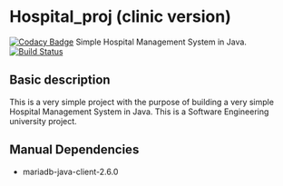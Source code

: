 # Hospital_proj (clinic version)
[![Codacy Badge](https://api.codacy.com/project/badge/Grade/a9535cc308f04f899945e500f28a0828)](https://app.codacy.com/gh/lauralex/Hospital_proj?utm_source=github.com&utm_medium=referral&utm_content=lauralex/Hospital_proj&utm_campaign=Badge_Grade_Settings)
Simple Hospital Management System in Java. [![Build Status](https://travis-ci.com/lauralex/Hospital_proj.svg?branch=main)](https://travis-ci.com/lauralex/Hospital_proj)
## Basic description
This is a very simple project with the purpose of building a very simple Hospital Management System in Java.
This is a Software Engineering university project.
## Manual Dependencies
- mariadb-java-client-2.6.0

